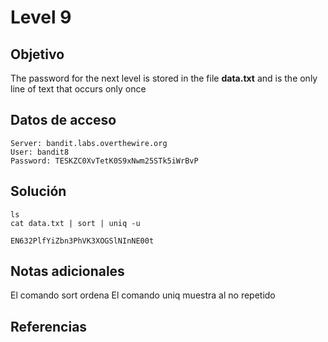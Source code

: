 # Level 9

## Objetivo
The password for the next level is stored in the file **data.txt** and is the only line of text that occurs only once
## Datos de acceso
	Server: bandit.labs.overthewire.org
	User: bandit8
	Password: TESKZC0XvTetK0S9xNwm25STk5iWrBvP
## Solución
	ls
	cat data.txt | sort | uniq -u

	EN632PlfYiZbn3PhVK3XOGSlNInNE00t
## Notas adicionales
El comando sort ordena
El comando uniq muestra al no repetido
## Referencias